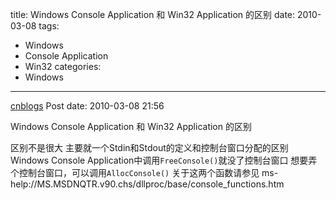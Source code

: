 title: Windows Console Application 和 Win32 Application 的区别
date: 2010-03-08
tags:
  - Windows
  - Console Application
  - Win32
categories:
  - Windows
---

[cnblogs](http://www.cnblogs.com/pcy0/archive/2010/03/08/1681092.html) Post date: 2010-03-08 21:56

Windows Console Application 和 Win32 Application 的区别

区别不是很大
主要就一个Stdin和Stdout的定义和控制台窗口分配的区别
Windows Console Application中调用`FreeConsole()`就没了控制台窗口
想要弄个控制台窗口，可以调用`AllocConsole()`
关于这两个函数请参见 ms-help://MS.MSDNQTR.v90.chs/dllproc/base/console\_functions.htm
